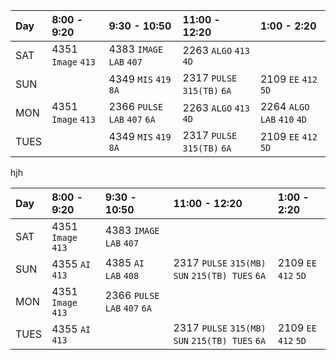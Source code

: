 | Day | 8:00 - 9:20        | 9:30 - 10:50             | 11:00 - 12:20            | 1:00 - 2:20           | 
| :---| :------------------| :------------------------| :------------------------| :---------------------| 
|SAT  | 4351 `Image` `413` | 4383 `IMAGE LAB` `407`   | 2263 `ALGO` `413` `4D`        |                       |
|SUN  |                    | 4349 `MIS` `419` `8A`        | 2317 `PULSE` `315(TB)` `6A`  | 2109 `EE` `412` `5D`     |
|MON  | 4351 `Image` `413` | 2366 `PULSE LAB` `407` `6A`   | 2263 `ALGO` `413` `4D`       | 2264 `ALGO LAB` `410` `4D` |
|TUES |                    | 4349 `MIS` `419` `8A`        | 2317 `PULSE` `315(TB)` `6A`   | 2109 `EE` `412` `5D`      |

hjh

| Day | 8:00 - 9:20        | 9:30 - 10:50             | 11:00 - 12:20            | 1:00 - 2:20           | 
| :---| :------------------| :------------------------| :------------------------| :---------------------| 
|SAT  | 4351 `Image` `413` | 4383 `IMAGE LAB` `407`   |                          |                       |
|SUN  | 4355 `AI` `413`    | 4385 `AI LAB` `408`      | 2317 `PULSE` `315(MB) SUN` `215(TB) TUES` `6A`| 2109 `EE` `412` `5D`|
|MON  | 4351 `Image` `413` | 2366 `PULSE LAB` `407` `6A`|                        |        |
|TUES | 4355 `AI` `413`    |                          | 2317 `PULSE` `315(MB) SUN` `215(TB) TUES` `6A`| 2109 `EE` `412` `5D`|